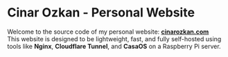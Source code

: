 # Cinar Ozkan - Personal Website

Welcome to the source code of my personal website: **[cinarozkan.com](https://cinarozkan.com)**  
This website is designed to be lightweight, fast, and fully self-hosted using tools like **Nginx**, **Cloudflare Tunnel**, and **CasaOS** on a Raspberry Pi server.
